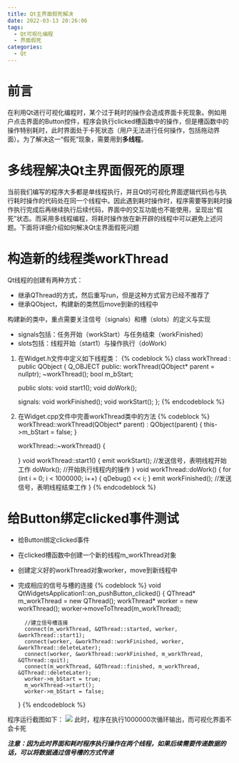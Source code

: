 ```yaml
---
title: Qt主界面假死解决
date: 2022-03-13 20:26:06
tags:
  - Qt可视化编程
  - 界面假死
categories:
  - Qt
---
```


# 前言
在利用Qt进行可视化编程时，某个过于耗时的操作会造成界面卡死现象。例如用户点击界面的Button控件，程序会执行clicked槽函数中的操作，但是槽函数中的操作特别耗时，此时界面处于卡死状态（用户无法进行任何操作，包括拖动界面）。为了解决这一“假死”现象，需要用到**多线程**。
<!-- more -->

# 多线程解决Qt主界面假死的原理
当前我们编写的程序大多都是单线程执行，并且Qt的可视化界面逻辑代码也与执行耗时操作的代码处在同一个线程中。因此遇到耗时操作时，程序需要等到耗时操作执行完成后再继续执行后续代码，界面中的交互功能也不能使用，呈现出“假死”状态。而采用多线程编程，将耗时操作放在新开辟的线程中可以避免上述问题。下面将详细介绍如何解决Qt主界面假死问题

# 构造新的线程类workThread
Qt线程的创建有两种方式：
- 继承QThread的方式，然后重写run，但是这种方式官方已经不推荐了
- 继承QObject，构建新的类然后move到新的线程中

构建新的类中，重点需要关注信号（signals）和槽（slots）的定义与实现
- signals包括：任务开始（workStart）与任务结束（workFinished）
- slots包括：线程开始（start1）与操作执行（doWork）
1. 在Widget.h文件中定义如下线程类：
{% codeblock %}
	class workThread : public QObject
	{
		Q_OBJECT
	public:
		workThread(QObject* parent = nullptr);
		~workThread();
		bool m_bStart;

	public slots:
		void start1();
		void doWork();

	signals:
		void workFinished();
		void workStart();
	};
{% endcodeblock %}
2. 在Widget.cpp文件中完善workThread类中的方法
{% codeblock %}
	workThread::workThread(QObject* parent) : QObject(parent)
	{
		this->m_bStart = false;
	}

	workThread::~workThread()
	{

	}
	void workThread::start1()
	{
		emit workStart();	//发送信号，表明线程开始工作
		doWork();			//开始执行线程内的操作
	}
	void workThread::doWork()
	{
		for (int i = 0; i < 1000000; i++)
		{
			qDebug() << i;
		}
		emit workFinished();	//发送信号，表明线程结束工作
	}
{% endcodeblock %}

# 给Button绑定clicked事件测试
- 给Button绑定clicked事件
- 在clicked槽函数中创建一个新的线程m_workThread对象
- 创建定义好的workThread对象worker，move到新线程中
- 完成相应的信号与槽的连接
{% codeblock %}
	void QtWidgetsApplication1::on_pushButton_clicked()
	{
		QThread* m_workThread = new QThread();
		workThread* worker = new workThread();
		worker->moveToThread(m_workThread);
		
		//建立信号槽连接
		connect(m_workThread, &QThread::started, worker, &workThread::start1);
		connect(worker, &workThread::workFinished, worker, &workThread::deleteLater);
		connect(worker, &workThread::workFinished, m_workThread, &QThread::quit);
		connect(m_workThread, &QThread::finished, m_workThread, &QThread::deleteLater);
		worker->m_bStart = true;
		m_workThread->start();
		worker->m_bStart = false;
	}
{% endcodeblock %}

程序运行截图如下：
![](https://cdn.jsdelivr.net/gh/MinghuiJia/CDN-source/Qt_Main_Interface_Resolved_By_Feigning_Death/step1.png)
此时，程序在执行1000000次循环输出，而可视化界面不会卡死

***注意：因为此时界面和耗时程序执行操作在两个线程，如果后续需要传递数据的话，可以将数据通过信号槽的方式传递***